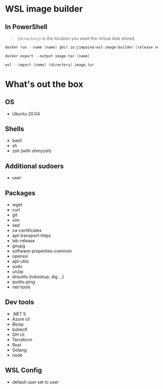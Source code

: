 # WSL image builder

## In PowerShell

> `{directory}` is the location you want the virtual disk stored.

```powershell
docker run --name {name} ghcr.io/jimpaine/wsl-image-builder:{release version}

docker export --output image.tar {name}

wsl --import {name} {directory} image.tar
```

# What's out the box

## OS
 - Ubuntu 20.04

## Shells
- bash
- sh
- zsh (with ohmyzsh)

## Additional sudoers
- user

## Packages
- wget
- curl
- git
- vim
- sed
- ca-certificates
- apt-transport-https
- lsb-release
- gnupg
- software-properties-common
- openssl
- apt-utils
- sudo
- unzip
- dnsutils (nslookup, dig ...)
- iputils-ping
- net-tools

## Dev tools
- .NET 5
- Azure cli
- Bicep
- kubectl
- GH cli
- Terraform
- Rust
- Golang
- node

## WSL Config
- default user set to user
